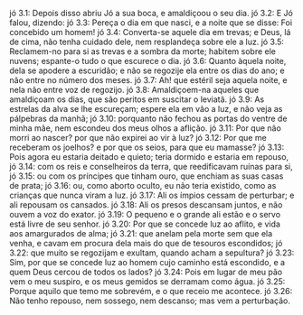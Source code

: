 jó 3.1: Depois disso abriu Jó a sua boca, e amaldiçoou o seu dia.
jó 3.2: E Jó falou, dizendo:
jó 3.3: Pereça o dia em que nasci, e a noite que se disse: Foi concebido um homem!
jó 3.4: Converta-se aquele dia em trevas; e Deus, lá de cima, não tenha cuidado dele, nem resplandeça sobre ele a luz.
jó 3.5: Reclamem-no para si as trevas e a sombra da morte; habitem sobre ele nuvens; espante-o tudo o que escurece o dia.
jó 3.6: Quanto àquela noite, dela se apodere a escuridão; e não se regozije ela entre os dias do ano; e não entre no número dos meses.
jó 3.7: Ah! que estéril seja aquela noite, e nela não entre voz de regozijo.
jó 3.8: Amaldiçoem-na aqueles que amaldiçoam os dias, que são peritos em suscitar o leviatã.
jó 3.9: As estrelas da alva se lhe escureçam; espere ela em vão a luz, e não veja as pálpebras da manhã;
jó 3.10: porquanto não fechou as portas do ventre de minha mãe, nem escondeu dos meus olhos a aflição.
jó 3.11: Por que não morri ao nascer? por que não expirei ao vir à luz?
jó 3.12: Por que me receberam os joelhos? e por que os seios, para que eu mamasse?
jó 3.13: Pois agora eu estaria deitado e quieto; teria dormido e estaria em repouso,
jó 3.14: com os reis e conselheiros da terra, que reedificavam ruínas para si,
jó 3.15: ou com os príncipes que tinham ouro, que enchiam as suas casas de prata;
jó 3.16: ou, como aborto oculto, eu não teria existido, como as crianças que nunca viram a luz.
jó 3.17: Ali os ímpios cessam de perturbar; e ali repousam os cansados.
jó 3.18: Ali os presos descansam juntos, e não ouvem a voz do exator.
jó 3.19: O pequeno e o grande ali estão e o servo está livre de seu senhor.
jó 3.20: Por que se concede luz ao aflito, e vida aos amargurados de alma;
jó 3.21: que anelam pela morte sem que ela venha, e cavam em procura dela mais do que de tesouros escondidos;
jó 3.22: que muito se regozijam e exultam, quando acham a sepultura?
jó 3.23: Sim, por que se concede luz ao homem cujo caminho está escondido, e a quem Deus cercou de todos os lados?
jó 3.24: Pois em lugar de meu pão vem o meu suspiro, e os meus gemidos se derramam como água.
jó 3.25: Porque aquilo que temo me sobrevém, e o que receio me acontece.
jó 3.26: Não tenho repouso, nem sossego, nem descanso; mas vem a perturbação.
